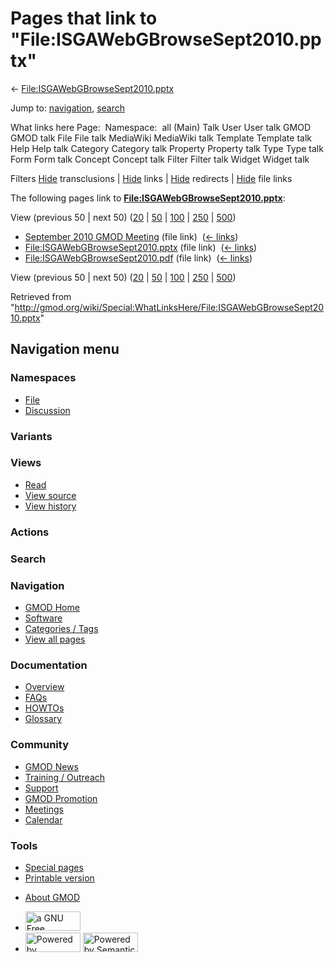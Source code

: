 <div id="mw-page-base" class="noprint">

</div>

<div id="mw-head-base" class="noprint">

</div>

<div id="content" class="mw-body" role="main">

<span id="top"></span>

<div id="mw-js-message" style="display:none;">

</div>



# <span dir="auto">Pages that link to "File:ISGAWebGBrowseSept2010.pptx"</span>

<div id="bodyContent">

<div id="contentSub">

←
[File:ISGAWebGBrowseSept2010.pptx](/wiki/File:ISGAWebGBrowseSept2010.pptx "File:ISGAWebGBrowseSept2010.pptx")

</div>

<div id="jump-to-nav" class="mw-jump">

Jump to: [navigation](#mw-navigation), [search](#p-search)

</div>

<div id="mw-content-text">

What links here Page:  Namespace:  all (Main) Talk User User talk GMOD
GMOD talk File File talk MediaWiki MediaWiki talk Template Template talk
Help Help talk Category Category talk Property Property talk Type Type
talk Form Form talk Concept Concept talk Filter Filter talk Widget
Widget talk

Filters
[Hide](/mediawiki/index.php?title=Special:WhatLinksHere/File:ISGAWebGBrowseSept2010.pptx&hidetrans=1 "Special:WhatLinksHere/File:ISGAWebGBrowseSept2010.pptx")
transclusions \|
[Hide](/mediawiki/index.php?title=Special:WhatLinksHere/File:ISGAWebGBrowseSept2010.pptx&hidelinks=1 "Special:WhatLinksHere/File:ISGAWebGBrowseSept2010.pptx")
links \|
[Hide](/mediawiki/index.php?title=Special:WhatLinksHere/File:ISGAWebGBrowseSept2010.pptx&hideredirs=1 "Special:WhatLinksHere/File:ISGAWebGBrowseSept2010.pptx")
redirects \|
[Hide](/mediawiki/index.php?title=Special:WhatLinksHere/File:ISGAWebGBrowseSept2010.pptx&hideimages=1 "Special:WhatLinksHere/File:ISGAWebGBrowseSept2010.pptx")
file links

The following pages link to
**[File:ISGAWebGBrowseSept2010.pptx](/wiki/File:ISGAWebGBrowseSept2010.pptx "File:ISGAWebGBrowseSept2010.pptx")**:

View (previous 50 \| next 50)
([20](/mediawiki/index.php?title=Special:WhatLinksHere/File:ISGAWebGBrowseSept2010.pptx&limit=20 "Special:WhatLinksHere/File:ISGAWebGBrowseSept2010.pptx")
\|
[50](/mediawiki/index.php?title=Special:WhatLinksHere/File:ISGAWebGBrowseSept2010.pptx&limit=50 "Special:WhatLinksHere/File:ISGAWebGBrowseSept2010.pptx")
\|
[100](/mediawiki/index.php?title=Special:WhatLinksHere/File:ISGAWebGBrowseSept2010.pptx&limit=100 "Special:WhatLinksHere/File:ISGAWebGBrowseSept2010.pptx")
\|
[250](/mediawiki/index.php?title=Special:WhatLinksHere/File:ISGAWebGBrowseSept2010.pptx&limit=250 "Special:WhatLinksHere/File:ISGAWebGBrowseSept2010.pptx")
\|
[500](/mediawiki/index.php?title=Special:WhatLinksHere/File:ISGAWebGBrowseSept2010.pptx&limit=500 "Special:WhatLinksHere/File:ISGAWebGBrowseSept2010.pptx"))

- [September 2010 GMOD
  Meeting](/wiki/September_2010_GMOD_Meeting "September 2010 GMOD Meeting")
  (file link) ‎ <span class="mw-whatlinkshere-tools">([←
  links](/mediawiki/index.php?title=Special:WhatLinksHere&target=September+2010+GMOD+Meeting "Special:WhatLinksHere"))</span>
- [File:ISGAWebGBrowseSept2010.pptx](/wiki/File:ISGAWebGBrowseSept2010.pptx "File:ISGAWebGBrowseSept2010.pptx")
  (file link) ‎ <span class="mw-whatlinkshere-tools">([←
  links](/mediawiki/index.php?title=Special:WhatLinksHere&target=File%3AISGAWebGBrowseSept2010.pptx "Special:WhatLinksHere"))</span>
- [File:ISGAWebGBrowseSept2010.pdf](/wiki/File:ISGAWebGBrowseSept2010.pdf "File:ISGAWebGBrowseSept2010.pdf")
  (file link) ‎ <span class="mw-whatlinkshere-tools">([←
  links](/mediawiki/index.php?title=Special:WhatLinksHere&target=File%3AISGAWebGBrowseSept2010.pdf "Special:WhatLinksHere"))</span>

View (previous 50 \| next 50)
([20](/mediawiki/index.php?title=Special:WhatLinksHere/File:ISGAWebGBrowseSept2010.pptx&limit=20 "Special:WhatLinksHere/File:ISGAWebGBrowseSept2010.pptx")
\|
[50](/mediawiki/index.php?title=Special:WhatLinksHere/File:ISGAWebGBrowseSept2010.pptx&limit=50 "Special:WhatLinksHere/File:ISGAWebGBrowseSept2010.pptx")
\|
[100](/mediawiki/index.php?title=Special:WhatLinksHere/File:ISGAWebGBrowseSept2010.pptx&limit=100 "Special:WhatLinksHere/File:ISGAWebGBrowseSept2010.pptx")
\|
[250](/mediawiki/index.php?title=Special:WhatLinksHere/File:ISGAWebGBrowseSept2010.pptx&limit=250 "Special:WhatLinksHere/File:ISGAWebGBrowseSept2010.pptx")
\|
[500](/mediawiki/index.php?title=Special:WhatLinksHere/File:ISGAWebGBrowseSept2010.pptx&limit=500 "Special:WhatLinksHere/File:ISGAWebGBrowseSept2010.pptx"))

</div>

<div class="printfooter">

Retrieved from
"<http://gmod.org/wiki/Special:WhatLinksHere/File:ISGAWebGBrowseSept2010.pptx>"

</div>

<div id="catlinks" class="catlinks catlinks-allhidden">

</div>

<div class="visualClear">

</div>

</div>

</div>

<div id="mw-navigation">

## Navigation menu

<div id="mw-head">



<div id="left-navigation">

<div id="p-namespaces" class="vectorTabs" role="navigation"
aria-labelledby="p-namespaces-label">

### Namespaces

- <span id="ca-nstab-image"><a href="/wiki/File:ISGAWebGBrowseSept2010.pptx" accesskey="c"
  title="View the file page [c]">File</a></span>
- <span id="ca-talk"><a
  href="/mediawiki/index.php?title=File_talk:ISGAWebGBrowseSept2010.pptx&amp;action=edit&amp;redlink=1"
  accesskey="t"
  title="Discussion about the content page [t]">Discussion</a></span>

</div>

<div id="p-variants" class="vectorMenu emptyPortlet" role="navigation"
aria-labelledby="p-variants-label">

### 

### Variants[](#)

<div class="menu">

</div>

</div>

</div>

<div id="right-navigation">

<div id="p-views" class="vectorTabs" role="navigation"
aria-labelledby="p-views-label">

### Views

- <span id="ca-view">[Read](/wiki/File:ISGAWebGBrowseSept2010.pptx)</span>
- <span id="ca-viewsource"><a
  href="/mediawiki/index.php?title=File:ISGAWebGBrowseSept2010.pptx&amp;action=edit"
  accesskey="e" title="This page is protected.
  You can view its source [e]">View source</a></span>
- <span id="ca-history"><a
  href="/mediawiki/index.php?title=File:ISGAWebGBrowseSept2010.pptx&amp;action=history"
  accesskey="h" title="Past revisions of this page [h]">View history</a></span>

</div>

<div id="p-cactions" class="vectorMenu emptyPortlet" role="navigation"
aria-labelledby="p-cactions-label">

### Actions[](#)

<div class="menu">

</div>

</div>

<div id="p-search" role="search">

### Search

<div id="simpleSearch">

</div>

</div>

</div>

</div>

<div id="mw-panel">

<div id="p-logo" role="banner">

<a href="/wiki/Main_Page"
style="background-image: url(http://gmod.org/images/GMOD-cogs.png);"
title="Visit the main page"></a>

</div>

<div id="p-Navigation" class="portal" role="navigation"
aria-labelledby="p-Navigation-label">

### Navigation

<div class="body">

- <span id="n-GMOD-Home">[GMOD Home](/wiki/Main_Page)</span>
- <span id="n-Software">[Software](/wiki/GMOD_Components)</span>
- <span id="n-Categories-.2F-Tags">[Categories /
  Tags](/wiki/Categories)</span>
- <span id="n-View-all-pages">[View all
  pages](/wiki/Special:AllPages)</span>

</div>

</div>

<div id="p-Documentation" class="portal" role="navigation"
aria-labelledby="p-Documentation-label">

### Documentation

<div class="body">

- <span id="n-Overview">[Overview](/wiki/Overview)</span>
- <span id="n-FAQs">[FAQs](/wiki/Category:FAQ)</span>
- <span id="n-HOWTOs">[HOWTOs](/wiki/Category:HOWTO)</span>
- <span id="n-Glossary">[Glossary](/wiki/Glossary)</span>

</div>

</div>

<div id="p-Community" class="portal" role="navigation"
aria-labelledby="p-Community-label">

### Community

<div class="body">

- <span id="n-GMOD-News">[GMOD News](/wiki/GMOD_News)</span>
- <span id="n-Training-.2F-Outreach">[Training /
  Outreach](/wiki/Training_and_Outreach)</span>
- <span id="n-Support">[Support](/wiki/Support)</span>
- <span id="n-GMOD-Promotion">[GMOD
  Promotion](/wiki/GMOD_Promotion)</span>
- <span id="n-Meetings">[Meetings](/wiki/Meetings)</span>
- <span id="n-Calendar">[Calendar](/wiki/Calendar)</span>

</div>

</div>

<div id="p-tb" class="portal" role="navigation"
aria-labelledby="p-tb-label">

### Tools

<div class="body">

- <span id="t-specialpages"><a href="/wiki/Special:SpecialPages" accesskey="q"
  title="A list of all special pages [q]">Special pages</a></span>
- <span id="t-print"><a
  href="/mediawiki/index.php?title=Special:WhatLinksHere/File:ISGAWebGBrowseSept2010.pptx&amp;printable=yes"
  rel="alternate" accesskey="p"
  title="Printable version of this page [p]">Printable version</a></span>

</div>

</div>

</div>

</div>

<div id="footer" role="contentinfo">

- <span id="footer-places-about">[About
  GMOD](/wiki/GMOD:About "GMOD:About")</span>

<!-- -->

- <span id="footer-copyrightico">[<img src="http://www.gnu.org/graphics/gfdl-logo-small.png" width="88"
  height="31" alt="a GNU Free Documentation License" />](http://www.gnu.org/licenses/fdl-1.3.html)</span>
- <span id="footer-poweredbyico">[<img src="/mediawiki/skins/common/images/poweredby_mediawiki_88x31.png"
  width="88" height="31" alt="Powered by MediaWiki" />](//www.mediawiki.org/)
  [<img
  src="/mediawiki/extensions/SemanticMediaWiki/includes/../resources/images/smw_button.png"
  width="88" height="31" alt="Powered by Semantic MediaWiki" />](https://www.semantic-mediawiki.org/wiki/Semantic_MediaWiki)</span>

<div style="clear:both">

</div>

</div>
